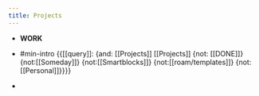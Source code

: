 ```yaml
---
title: Projects
---
```


- **WORK** 

- #min-intro {{[[query]]: {and: [[Projects]] [[Projects]] {not: [[DONE]]} {not:[[Someday]]} {not:[[Smartblocks]]} {not:[[roam/templates]]} {not:[[Personal]]}}}}

- 
